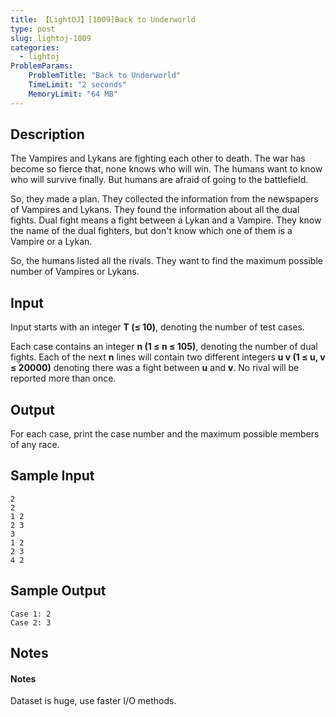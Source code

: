 ```yaml
---
title: 【LightOJ】[1009]Back to Underworld
type: post
slug: lightoj-1009
categories:
  - lightoj
ProblemParams:
    ProblemTitle: "Back to Underworld"
    TimeLimit: "2 seconds"
    MemoryLimit: "64 MB"
---
```


## Description

The Vampires and Lykans are fighting each other to death. The war has become so fierce that, none knows who will win. The humans want to know who will survive finally. But humans are afraid of going to the battlefield.

So, they made a plan. They collected the information from the newspapers of Vampires and Lykans. They found the information about all the dual fights. Dual fight means a fight between a Lykan and a Vampire. They know the name of the dual fighters, but don't know which one of them is a Vampire or a Lykan.

So, the humans listed all the rivals. They want to find the maximum possible number of Vampires or Lykans.

## Input

Input starts with an integer **T (≤ 10)**, denoting the number of test cases.

Each case contains an integer **n (1 ≤ n ≤ 105)**, denoting the number of dual fights. Each of the next **n** lines will contain two different integers **u v (1 ≤ u, v ≤ 20000)** denoting there was a fight between **u** and **v**. No rival will be reported more than once.

## Output

For each case, print the case number and the maximum possible members of any race.

## Sample Input

```
2
2
1 2
2 3
3
1 2
2 3
4 2

```

## Sample Output

```
Case 1: 2
Case 2: 3

```

## Notes

<h4 data-v-3166ea7e="">Notes</h4> <div class="markdown-body" data-v-3166ea7e=""><p>Dataset is huge, use faster I/O methods.</p>
</div>
